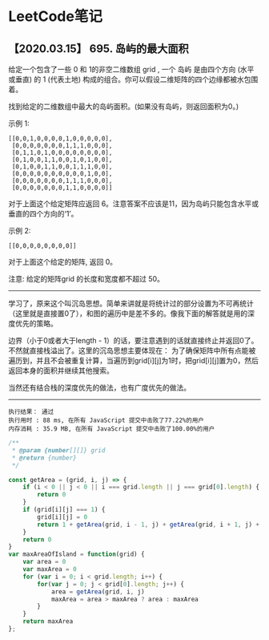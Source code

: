 # LeetCode笔记

## 【2020.03.15】  695. 岛屿的最大面积

给定一个包含了一些 0 和 1的非空二维数组 grid , 一个 岛屿 是由四个方向 (水平或垂直) 的 1 (代表土地) 构成的组合。你可以假设二维矩阵的四个边缘都被水包围着。

找到给定的二维数组中最大的岛屿面积。(如果没有岛屿，则返回面积为0。)

示例 1:
```
[[0,0,1,0,0,0,0,1,0,0,0,0,0],
 [0,0,0,0,0,0,0,1,1,1,0,0,0],
 [0,1,1,0,1,0,0,0,0,0,0,0,0],
 [0,1,0,0,1,1,0,0,1,0,1,0,0],
 [0,1,0,0,1,1,0,0,1,1,1,0,0],
 [0,0,0,0,0,0,0,0,0,0,1,0,0],
 [0,0,0,0,0,0,0,1,1,1,0,0,0],
 [0,0,0,0,0,0,0,1,1,0,0,0,0]]
```
对于上面这个给定矩阵应返回 6。注意答案不应该是11，因为岛屿只能包含水平或垂直的四个方向的‘1’。

示例 2:
```
[[0,0,0,0,0,0,0,0]]
```
对于上面这个给定的矩阵, 返回 0。

注意: 给定的矩阵grid 的长度和宽度都不超过 50。

*** 

学习了，原来这个叫沉岛思想。简单来讲就是将统计过的部分设置为不可再统计（这里就是直接置0了），和图的遍历中是差不多的。像我下面的解答就是用的深度优先的策略。

边界（小于0或者大于length - 1）的话，要注意遇到的话就直接终止并返回0了。不然就直接栈溢出了。这里的沉岛思想主要体现在： 为了确保矩阵中所有点能被遍历到，并且不会被重复计算，当遍历到grid[i][j]为1时，把grid[i][j]置为0，然后返回本身的面积并继续其他搜索。

当然还有结合栈的深度优先的做法，也有广度优先的做法。

***

```
执行结果： 通过
执行用时 : 88 ms, 在所有 JavaScript 提交中击败了77.22%的用户
内存消耗 : 35.9 MB, 在所有 JavaScript 提交中击败了100.00%的用户
```

```javascript
/**
 * @param {number[][]} grid
 * @return {number}
 */

const getArea = (grid, i, j) => {
    if (i < 0 || j < 0 || i === grid.length || j === grid[0].length) {
        return 0
    }
    if (grid[i][j] === 1) {
        grid[i][j] = 0
        return 1 + getArea(grid, i - 1, j) + getArea(grid, i + 1, j) + getArea(grid, i, j - 1) + getArea(grid, i, j + 1)
    }
    return 0
}
var maxAreaOfIsland = function(grid) {
    var area = 0
    var maxArea = 0
    for (var i = 0; i < grid.length; i++) {
        for(var j = 0; j < grid[0].length; j++) {
            area = getArea(grid, i, j)
            maxArea = area > maxArea ? area : maxArea
        }
    }
    return maxArea
};
```


